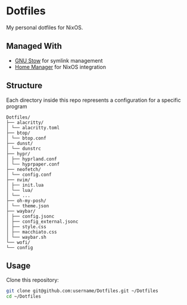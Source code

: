 # Dotfiles

My personal dotfiles for NixOS.

## Managed With
- [GNU Stow](https://www.gnu.org/software/stow/) for symlink management  
- [Home Manager](https://nix-community.github.io/home-manager/) for NixOS integration  

## Structure
Each directory inside this repo represents a configuration for a specific program

```
Dotfiles/
├── alacritty/
│ └── alacritty.toml
├── btop/
│ └── btop.conf
├── dunst/
│ └── dunstrc
├── hypr/
│ ├── hyprland.conf
│ └── hyprpaper.conf
├── neofetch/
│ └── config.conf
├── nvim/
│ ├── init.lua
│ └── lua/
│ └── ...
├── oh-my-posh/
│ └── theme.json
├── waybar/
│ ├── config.jsonc
│ ├── config_external.jsonc
│ ├── style.css
│ ├── macchiato.css
│ └── waybar.sh
└── wofi/
└── config
```

## Usage

Clone this repository:

```bash
git clone git@github.com:username/Dotfiles.git ~/Dotfiles
cd ~/Dotfiles 
```
